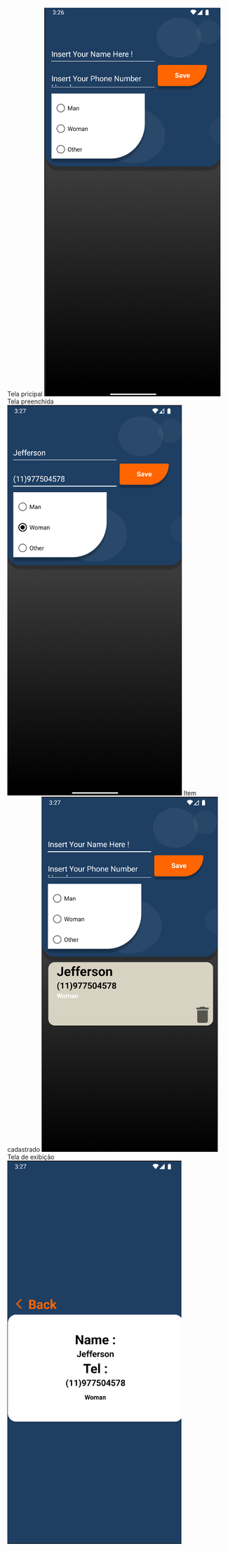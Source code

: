 Tela pricipal
![image](https://github.com/jefdevv/AgendaV4/blob/master/1.jpg)
Tela preenchida
![image](https://github.com/jefdevv/AgendaV4/blob/master/2.jpg)
Item cadastrado
![image](https://github.com/jefdevv/AgendaV4/blob/master/3.jpg)
Tela de exibição
![image](https://github.com/jefdevv/AgendaV4/blob/master/4.jpg)

